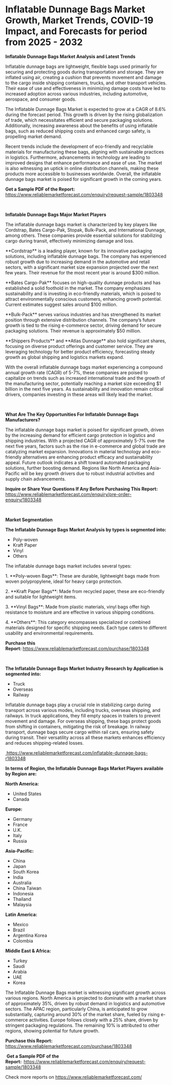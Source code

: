 <p><h1>Inflatable Dunnage Bags Market Growth, Market Trends, COVID-19 Impact, and Forecasts for period from 2025 - 2032</h1></p><p><strong>Inflatable Dunnage Bags Market Analysis and Latest Trends</strong></p>
<p><p>Inflatable dunnage bags are lightweight, flexible bags used primarily for securing and protecting goods during transportation and storage. They are inflated using air, creating a cushion that prevents movement and damage to the cargo inside shipping containers, trucks, and other transport vehicles. Their ease of use and effectiveness in minimizing damage costs have led to increased adoption across various industries, including automotive, aerospace, and consumer goods.</p><p>The Inflatable Dunnage Bags Market is expected to grow at a CAGR of 8.6% during the forecast period. This growth is driven by the rising globalization of trade, which necessitates efficient and secure packaging solutions. Additionally, increasing awareness about the benefits of using inflatable bags, such as reduced shipping costs and enhanced cargo safety, is propelling market demand. </p><p>Recent trends include the development of eco-friendly and recyclable materials for manufacturing these bags, aligning with sustainable practices in logistics. Furthermore, advancements in technology are leading to improved designs that enhance performance and ease of use. The market is also witnessing an uptick in online distribution channels, making these products more accessible to businesses worldwide. Overall, the inflatable dunnage bags market is poised for significant growth in the coming years.</p></p>
<p><strong>Get a Sample PDF of the Report:&nbsp;</strong> <a href="https://www.reliablemarketforecast.com/enquiry/request-sample/1803348?utm_campaign=3069&utm_medium=2&utm_source=Github&utm_content=ia&utm_term=01042025&utm_id=inflatable-dunnage-bags">https://www.reliablemarketforecast.com/enquiry/request-sample/1803348</a></p>
<p>&nbsp;</p>
<p><strong>Inflatable Dunnage Bags Major Market Players</strong></p>
<p><p>The inflatable dunnage bags market is characterized by key players like Cordstrap, Bates Cargo-Pak, Stopak, Bulk-Pack, and International Dunnage, among others. These companies provide essential solutions for stabilizing cargo during transit, effectively minimizing damage and loss.</p><p>**Cordstrap** is a leading player, known for its innovative packaging solutions, including inflatable dunnage bags. The company has experienced robust growth due to increasing demand in the automotive and retail sectors, with a significant market size expansion projected over the next few years. Their revenue for the most recent year is around $300 million.</p><p>**Bates Cargo-Pak** focuses on high-quality dunnage products and has established a solid foothold in the market. The company emphasizes sustainability and is investing in eco-friendly materials, which is poised to attract environmentally conscious customers, enhancing growth potential. Current estimates suggest sales around $100 million.</p><p>**Bulk-Pack** serves various industries and has strengthened its market position through extensive distribution channels. The company’s future growth is tied to the rising e-commerce sector, driving demand for secure packaging solutions. Their revenue is approximately $50 million.</p><p>**Shippers Products** and **Atlas Dunnage** also hold significant shares, focusing on diverse product offerings and customer service. They are leveraging technology for better product efficiency, forecasting steady growth as global shipping and logistics markets expand.</p><p>With the overall inflatable dunnage bags market experiencing a compound annual growth rate (CAGR) of 5-7%, these companies are poised to capitalize on trends such as increased international trade and the growth of the manufacturing sector, potentially reaching a market size exceeding $1 billion in the next five years. As sustainability and innovation remain critical drivers, companies investing in these areas will likely lead the market.</p></p>
<p>&nbsp;</p>
<p><strong>What Are The Key Opportunities For Inflatable Dunnage Bags Manufacturers?</strong></p>
<p><p>The inflatable dunnage bags market is poised for significant growth, driven by the increasing demand for efficient cargo protection in logistics and shipping industries. With a projected CAGR of approximately 5-7% over the next five years, factors such as the rise in e-commerce and global trade are catalyzing market expansion. Innovations in material technology and eco-friendly alternatives are enhancing product efficacy and sustainability appeal. Future outlook indicates a shift toward automated packaging solutions, further boosting demand. Regions like North America and Asia-Pacific will be key growth drivers due to robust industrial activities and supply chain advancements.</p></p>
<p><strong>Inquire or Share Your Questions If Any Before Purchasing This Report:</strong> <a href="https://www.reliablemarketforecast.com/enquiry/pre-order-enquiry/1803348?utm_campaign=3069&utm_medium=2&utm_source=Github&utm_content=ia&utm_term=01042025&utm_id=inflatable-dunnage-bags">https://www.reliablemarketforecast.com/enquiry/pre-order-enquiry/1803348</a></p>
<p>&nbsp;</p>
<p><strong>Market Segmentation</strong></p>
<p><strong>The Inflatable Dunnage Bags Market Analysis by types is segmented into:</strong></p>
<p><ul><li>Poly-woven</li><li>Kraft Paper</li><li>Vinyl</li><li>Others</li></ul></p>
<p><p>The inflatable dunnage bags market includes several types: </p><p>1. **Poly-woven Bags**: These are durable, lightweight bags made from woven polypropylene, ideal for heavy cargo protection.</p><p>   </p><p>2. **Kraft Paper Bags**: Made from recycled paper, these are eco-friendly and suitable for lightweight items.</p><p>3. **Vinyl Bags**: Made from plastic materials, vinyl bags offer high resistance to moisture and are effective in various shipping conditions.</p><p>4. **Others**: This category encompasses specialized or combined materials designed for specific shipping needs. Each type caters to different usability and environmental requirements.</p></p>
<p><strong>Purchase this Report:&nbsp;</strong><a href="https://www.reliablemarketforecast.com/purchase/1803348?utm_campaign=3069&utm_medium=2&utm_source=Github&utm_content=ia&utm_term=01042025&utm_id=inflatable-dunnage-bags">https://www.reliablemarketforecast.com/purchase/1803348</a></p>
<p>&nbsp;</p>
<p><strong>The Inflatable Dunnage Bags Market Industry Research by Application is segmented into:</strong></p>
<p><ul><li>Truck</li><li>Overseas</li><li>Railway</li></ul></p>
<p><p>Inflatable dunnage bags play a crucial role in stabilizing cargo during transport across various modes, including trucks, overseas shipping, and railways. In truck applications, they fill empty spaces in trailers to prevent movement and damage. For overseas shipping, these bags protect goods from shifting in containers, mitigating the risk of breakage. In railway transport, dunnage bags secure cargo within rail cars, ensuring safety during transit. Their versatility across all these markets enhances efficiency and reduces shipping-related losses.</p></p>
<p><a href="https://www.reliablemarketforecast.com/inflatable-dunnage-bags-r1803348?utm_campaign=3069&utm_medium=2&utm_source=Github&utm_content=ia&utm_term=01042025&utm_id=inflatable-dunnage-bags">&nbsp;https://www.reliablemarketforecast.com/inflatable-dunnage-bags-r1803348</a></p>
<p><strong>In terms of Region, the Inflatable Dunnage Bags Market Players available by Region are:</strong></p>
<p>
    <p> <strong> North America: </strong>
        <ul>
            <li>United States</li>
            <li>Canada</li>
        </ul>
        </p> 
    <p> <strong> Europe: </strong>
        <ul>
            <li>Germany</li>
            <li>France</li>
            <li>U.K.</li>
            <li>Italy</li>
            <li>Russia</li>
        </ul>
        </p> 
    <p> <strong> Asia-Pacific: </strong>
        <ul>
            <li>China</li>
            <li>Japan</li>
            <li>South Korea</li>
            <li>India</li>
            <li>Australia</li>
            <li>China Taiwan</li>
            <li>Indonesia</li>
            <li>Thailand</li>
            <li>Malaysia</li>
        </ul>
        </p> 
    <p> <strong> Latin America: </strong>
        <ul>
            <li>Mexico</li>
            <li>Brazil</li>
            <li>Argentina Korea</li>
            <li>Colombia</li>
        </ul>
        </p> 
    <p> <strong> Middle East & Africa: </strong>
        <ul>
            <li>Turkey</li>
            <li>Saudi</li>
            <li>Arabia</li>
            <li>UAE</li>
            <li>Korea</li>
        </ul>
    </p>
    </p>
<p><p>The Inflatable Dunnage Bags market is witnessing significant growth across various regions. North America is projected to dominate with a market share of approximately 35%, driven by robust demand in logistics and automotive sectors. The APAC region, particularly China, is anticipated to grow substantially, capturing around 30% of the market share, fueled by rising e-commerce activities. Europe follows closely with a 25% share, driven by stringent packaging regulations. The remaining 10% is attributed to other regions, showing potential for future growth.</p></p>
<p><strong>Purchase this Report: </strong><a href="https://www.reliablemarketforecast.com/purchase/1803348?utm_campaign=3069&utm_medium=2&utm_source=Github&utm_content=ia&utm_term=01042025&utm_id=inflatable-dunnage-bags">https://www.reliablemarketforecast.com/purchase/1803348</a></p>
<p>&nbsp;<strong>Get a Sample PDF of the Report:&nbsp;&nbsp;</strong><a href="https://www.reliablemarketforecast.com/enquiry/request-sample/1803348?utm_campaign=3069&utm_medium=2&utm_source=Github&utm_content=ia&utm_term=01042025&utm_id=inflatable-dunnage-bags">https://www.reliablemarketforecast.com/enquiry/request-sample/1803348</a></p>
<p><strong></strong></p>
<p>Check more reports on <a href="https://www.reliablemarketforecast.com/?utm_campaign=3069&utm_medium=2&utm_source=Github&utm_content=ia&utm_term=01042025&utm_id=inflatable-dunnage-bags">https://www.reliablemarketforecast.com/</a></p>